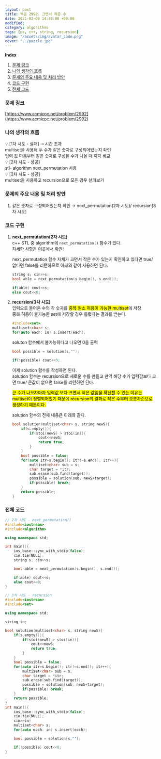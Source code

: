 ```yaml
---
layout: post
title: 백준 2992. 크면서 작은 수
date: 2021-02-09 14:48:00 +09:00
modified: 
category: algorithms
tags: [ps, c++, string, recursion]
image: "/assets/img/avatar_code.png"
cover: "../puzzle.jpg"
---
```


**Index**
1. [문제 링크](#문제-링크)
1. [나의 생각의 흐름](#나의-생각의-흐름)
1. [문제의 주요 내용 및 처리 방안](#문제의-주요-내용-및-처리-방안)
1. [코드 구현](#코드-구현)
1. [전체 코드](#전체-코드)

### 문제 링크
[https://www.acmicpc.net/problem/2992](https://www.acmicpc.net/problem/2992)

### 나의 생각의 흐름
💡 [1차 시도 - 실패] ⇢ 시간 초과<br>
    multiset을 사용해 두 수가 같은 숫자로 구성되어있는지 확인<br>
    입력 값 다음부터 같은 숫자로 구성된 수가 나올 때 까지 비교<br>
💡 [2차 시도 - 성공]<br>
    stl- algorithm next_permutation 사용<br>
💡 [3차 시도 - 성공]<br>
    multiset을 사용하고 recursion으로 모든 경우 살펴보기<br>

### 문제의 주요 내용 및 처리 방안
1. 같은 숫자로 구성되어있는지 확인 → next_permutation(2차 시도)/ recursion(3차 시도)<br>

### 코드 구현 
1. **next_permutation(2차 시도)**<br>
    c++ STL 중 algorithm에 `next_permutation()` 함수가 있다.<br>
    자세한 사항은 [이곳](https://en.cppreference.com/w/cpp/algorithm/next_permutation)에서 확인!<br> 
    
    next_permutation 함수 자체가 크면서 작은 수가 있는지 확인하고 있다면 true/ 없다면 false를 리턴하므로 아래와 같이 사용하면 된다.<br>
    ```c++
    string s; cin>>s;
    bool able = next_permutation(s.begin(), s.end());

    if(able) cout<<s;
    else cout<<0;
    ```
1. **recursion(3차 시도)**<br>
    입력으로 들어온 수의 각 숫자를 <mark>중복 원소 허용이 가능한 multiset</mark>에 저장<br>
    중복 허용이 불가능한 set에 저장할 경우 틀렸다는 결과를 받는다.<br>
    ```c++
    #include<set>
    multiset<char> s;
    for(auto each: in) s.insert(each);
    ```

    soluton 함수에서 불가능하다고 나오면 0을 출력
    ```c++
    bool possible = solution(s,"");

    if(!possible) cout<<0; 
    ```

    이제 solution 함수를 작성하면 된다.<br>
    solution 함수는 recursion으로 새로운 수를 만들고 만약 해당 수가 입력값보다 크면 true/ 큰값이 없으면 false를 리턴하면 된다.<br>
    
    <mark>큰 수가 나오자마자 입력값 보다 크면서 작은 값임을 확신할 수 있는 이유는 multiset이 정렬되어있기 때문에 recursion의 결과로 작은 수부터 오름차순으로 생성하기 때문이다.</mark><br>

    solution 함수의 전체 내용은 아래와 같다.<br>
    ```c++
    bool solution(multiset<char> s, string newS){
        if(s.empty()){
            if(stoi(newS) > stoi(in)){
                cout<<newS;
                return true;
            }
        }
        bool possible = false;
        for(auto itr=s.begin(); itr!=s.end(); itr++){
            multiset<char> sub = s;
            char target = *itr;
            sub.erase(sub.find(target));
            possible = solution(sub, newS+target);
            if(possible) break;
        }
        return possible;
    }
    ```

### 전체 코드
```c++
// 2차 시도 - next_permutation()
#include<iostream>
#include<algorithm>

using namespace std;

int main(){
    ios_base::sync_with_stdio(false);
	cin.tie(NULL);
    string s; cin>>s;

    bool able = next_permutation(s.begin(), s.end());

    if(able) cout<<s;
    else cout<<0;
}
```
```c++
// 3차 시도 - recursion
#include<iostream>
#include<set>

using namespace std;

string in; 

bool solution(multiset<char> s, string newS){
    if(s.empty()){
        if(stoi(newS) > stoi(in)){
            cout<<newS;
            return true;
        }
    }
    bool possible = false;
    for(auto itr=s.begin(); itr!=s.end(); itr++){
        multiset<char> sub = s;
        char target = *itr;
        sub.erase(sub.find(target));
        possible = solution(sub, newS+target);
        if(possible) break;
    }
    return possible;
}
int main(){
    ios_base::sync_with_stdio(false);
	cin.tie(NULL);
    cin>>in;
    multiset<char> s;
    for(auto each: in) s.insert(each);

    bool possible = solution(s,"");

    if(!possible) cout<<0; 
}
```
